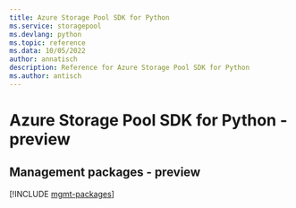 ```yaml
---
title: Azure Storage Pool SDK for Python
ms.service: storagepool
ms.devlang: python
ms.topic: reference
ms.data: 10/05/2022
author: annatisch
description: Reference for Azure Storage Pool SDK for Python
ms.author: antisch
---
```

# Azure Storage Pool SDK for Python - preview

## Management packages - preview
[!INCLUDE [mgmt-packages](storage-pool-mgmt-index.md)]